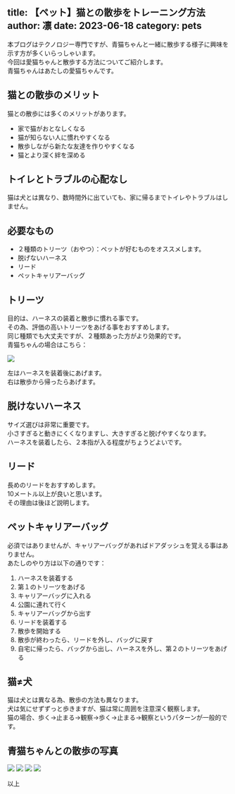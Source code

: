 title: 【ペット】猫との散歩をトレーニング方法
author: 凛
date: 2023-06-18
category: pets
----
本ブログはテクノロジー専門ですが、青猫ちゃんと一緒に散歩する様子に興味を示す方が多くいらっしゃいます。\
今回は愛猫ちゃんと散歩する方法についてご紹介します。\
青猫ちゃんはあたしの愛猫ちゃんです。

## 猫との散歩のメリット

猫との散歩には多くのメリットがあります。
* 家で猫がおとなしくなる
* 猫が知らない人に慣れやすくなる
* 散歩しながら新たな友達を作りやすくなる
* 猫とより深く絆を深める

## トイレとトラブルの心配なし

猫は犬とは異なり、数時間外に出ていても、家に帰るまでトイレやトラブルはしません。

## 必要なもの

* ２種類のトリーツ（おやつ）：ペットが好むものをオススメします。
* 脱げないハーネス
* リード
* ペットキャリアーバッグ

## トリーツ

目的は、ハーネスの装着と散歩に慣れる事です。\
その為、評価の高いトリーツをあげる事をおすすめします。\
同じ種類でも大丈夫ですが、２種類あった方がより効果的です。\
青猫ちゃんの場合はこちら：

![](https://ass.technicalsuwako.moe/aoneko0.jpg)

左はハーネスを装着後にあげます。\
右は散歩から帰ったらあげます。

## 脱けないハーネス

サイズ選びは非常に重要です。\
小さすぎると動きにくくなりますし、大きすぎると脱げやすくなります。\
ハーネスを装着したら、２本指が入る程度がちょうどよいです。

## リード

長めのリードをおすすめします。\
10メートル以上が良いと思います。\
その理由は後ほど説明します。

## ペットキャリアーバッグ

必須ではありませんが、キャリアーバッグがあればドアダッシュを覚える事はありません。\
あたしのやり方は以下の通りです：

1. ハーネスを装着する
2. 第１のトリーツをあげる
3. キャリアーバッグに入れる
4. 公園に連れて行く
5. キャリアーバッグから出す
6. リードを装着する
7. 散歩を開始する
8. 散歩が終わったら、リードを外し、バッグに戻す
9. 自宅に帰ったら、バッグから出し、ハーネスを外し、第２のトリーツをあげる

## 猫≠犬

猫は犬とは異なる為、散歩の方法も異なります。\
犬は気にせずずっと歩きますが、猫は常に周囲を注意深く観察します。\
猫の場合、歩く→止まる→観察→歩く→止まる→観察というパターンが一般的です。

## 青猫ちゃんとの散歩の写真

![](https://ass.technicalsuwako.moe/aoneko1.jpg)
![](https://ass.technicalsuwako.moe/aoneko2.jpg)
![](https://ass.technicalsuwako.moe/aoneko3.jpg)
![](https://ass.technicalsuwako.moe/aoneko4.jpg)

以上
